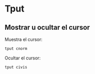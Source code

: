 # Tput
## Mostrar u ocultar el cursor
Muestra el cursor:
```
tput cnorm
```
Ocultar el cursor:
```
tput civis
```